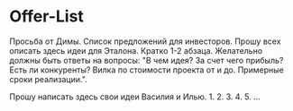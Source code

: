 # Offer-List
Просьба от Димы. Список предложений для инвесторов.
Прошу всех описать здесь идеи для Эталона. Кратко 1-2 абзаца.
Желательно должны быть ответы на вопросы: "В чем идея? За счет чего прибыль? Есть ли конкуренты? Вилка по стоимости проекта от и до. Примерные сроки реализации.".

Прошу написать здесь свои идеи Василия и Илью.
1. 
2. 
3. 
4. 
5. 
...